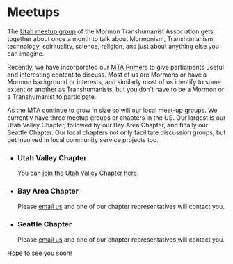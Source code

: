 # Meetups

The [Utah meetup group](https://www.meetup.com/transfigurism-orem/) of the Mormon Transhumanist Association gets together about once a month to talk about Mormonism, Transhumanism, technology, spirituality, science, religion, and just about anything else you can imagine.

Recently, we have incorporated our [MTA Primers](/primers) to give participants useful and interesting content to discuss. Most of us are Mormons or have a Mormon background or interests, and similarly most of us identify to some extent or another as Transhumanists, but you don't have to be a Mormon or a Transhumanist to participate.

As the MTA continue to grow in size so will our local meet-up groups. We currently have three meetup groups or chapters in the US. Our largest is our Utah Valley Chapter, followed by our Bay Area Chapter, and finally our Seattle Chapter. Our local chapters not only facilitate discussion groups, but get involved in local community service projects too.

- ### Utah Valley Chapter
  You can [join the Utah Valley Chapter here](https://www.meetup.com/transfigurism-orem/).

- ### Bay Area Chapter
  Please [email us](mailto://info@transfigurism.org) and one of our chapter representatives will contact you.

- ### Seattle Chapter
  Please [email us](mailto://info@transfigurism.org) and one of our chapter representatives will contact you.

Hope to see you soon!
